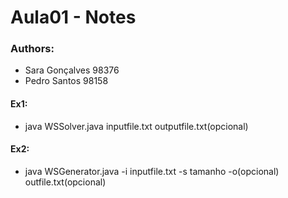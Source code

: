 # Aula01 - Notes

### Authors:
- Sara Gonçalves 98376
- Pedro Santos	98158

#### Ex1:
- java WSSolver.java inputfile.txt outputfile.txt(opcional)

#### Ex2:
- java WSGenerator.java -i inputfile.txt -s tamanho -o(opcional) outfile.txt(opcional)

